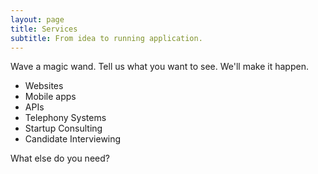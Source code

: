 ```yaml
---
layout: page
title: Services
subtitle: From idea to running application.
---
```


Wave a magic wand. Tell us what you want to see. We'll make it happen.

- Websites
- Mobile apps
- APIs
- Telephony Systems
- Startup Consulting
- Candidate Interviewing

What else do you need?



